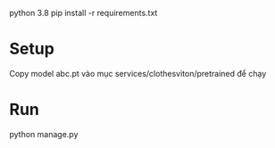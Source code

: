python 3.8 
pip install -r requirements.txt

#  Setup 
Copy model abc.pt vào mục services/clothesviton/pretrained để chạy

# Run 
python manage.py